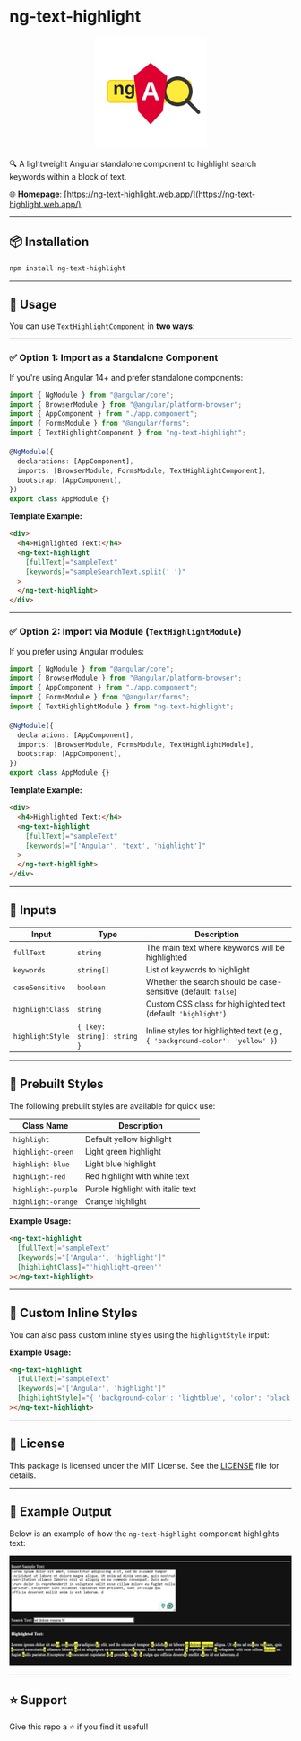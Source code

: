# ng-text-highlight

<div align="center">
  <img src="https://github.com/supriyakundu99/ng-text-highlight/blob/main/src/assets/icon.svg" alt="ng-text-highlight logo" width="200">
</div>

🔍 A lightweight Angular standalone component to highlight search keywords within a block of text.

🌐 **Homepage**: [https://ng-text-highlight.web.app/](https://ng-text-highlight.web.app/)

---

## 📦 Installation

```bash
npm install ng-text-highlight
```

---

## 🚀 Usage

You can use `TextHighlightComponent` in **two ways**:

---

### ✅ Option 1: Import as a **Standalone Component**

If you're using Angular 14+ and prefer standalone components:

```ts
import { NgModule } from "@angular/core";
import { BrowserModule } from "@angular/platform-browser";
import { AppComponent } from "./app.component";
import { FormsModule } from "@angular/forms";
import { TextHighlightComponent } from "ng-text-highlight";

@NgModule({
  declarations: [AppComponent],
  imports: [BrowserModule, FormsModule, TextHighlightComponent],
  bootstrap: [AppComponent],
})
export class AppModule {}
```

**Template Example:**

```html
<div>
  <h4>Highlighted Text:</h4>
  <ng-text-highlight
    [fullText]="sampleText"
    [keywords]="sampleSearchText.split(' ')"
  >
  </ng-text-highlight>
</div>
```

---

### ✅ Option 2: Import via Module (`TextHighlightModule`)

If you prefer using Angular modules:

```ts
import { NgModule } from "@angular/core";
import { BrowserModule } from "@angular/platform-browser";
import { AppComponent } from "./app.component";
import { FormsModule } from "@angular/forms";
import { TextHighlightModule } from "ng-text-highlight";

@NgModule({
  declarations: [AppComponent],
  imports: [BrowserModule, FormsModule, TextHighlightModule],
  bootstrap: [AppComponent],
})
export class AppModule {}
```

**Template Example:**

```html
<div>
  <h4>Highlighted Text:</h4>
  <ng-text-highlight
    [fullText]="sampleText"
    [keywords]="['Angular', 'text', 'highlight']"
  >
  </ng-text-highlight>
</div>
```

---

## 🧠 Inputs

| Input            | Type                        | Description                                                                   |
| ---------------- | --------------------------- | ----------------------------------------------------------------------------- |
| `fullText`       | `string`                    | The main text where keywords will be highlighted                              |
| `keywords`       | `string[]`                  | List of keywords to highlight                                                 |
| `caseSensitive`  | `boolean`                   | Whether the search should be case-sensitive (default: `false`)                |
| `highlightClass` | `string`                    | Custom CSS class for highlighted text (default: `'highlight'`)                |
| `highlightStyle` | `{ [key: string]: string }` | Inline styles for highlighted text (e.g., `{ 'background-color': 'yellow' }`) |

---

## 🎨 Prebuilt Styles

The following prebuilt styles are available for quick use:

| Class Name         | Description                       |
| ------------------ | --------------------------------- |
| `highlight`        | Default yellow highlight          |
| `highlight-green`  | Light green highlight             |
| `highlight-blue`   | Light blue highlight              |
| `highlight-red`    | Red highlight with white text     |
| `highlight-purple` | Purple highlight with italic text |
| `highlight-orange` | Orange highlight                  |

**Example Usage:**

```html
<ng-text-highlight
  [fullText]="sampleText"
  [keywords]="['Angular', 'highlight']"
  [highlightClass]="'highlight-green'"
></ng-text-highlight>
```

---

## 🎨 Custom Inline Styles

You can also pass custom inline styles using the `highlightStyle` input:

**Example Usage:**

```html
<ng-text-highlight
  [fullText]="sampleText"
  [keywords]="['Angular', 'highlight']"
  [highlightStyle]="{ 'background-color': 'lightblue', 'color': 'black', 'font-weight': 'bold' }"
></ng-text-highlight>
```

---

## 📄 License

This package is licensed under the MIT License. See the [LICENSE](./projects/ng-text-highlight/LICENSE) file for details.

---

## 📸 Example Output

Below is an example of how the `ng-text-highlight` component highlights text:

![Highlighted Text Example](https://github.com/supriyakundu99/ng-text-highlight/blob/main/assets/Example.png)

---

## ⭐ Support

Give this repo a ⭐ if you find it useful!
